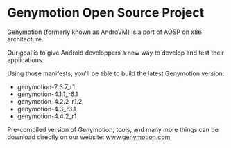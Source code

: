 Genymotion Open Source Project
=================

Genymotion (formerly known as AndroVM) is a port of AOSP on x86 architecture.

Our goal is to give Android developpers a new way to develop and test their applications.

Using those manifests, you'll be able to build the latest Genymotion version:
 * genymotion-2.3.7_r1
 * genymotion-4.1.1_r6.1
 * genymotion-4.2.2_r1.2
 * genymotion-4.3_r3.1
 * genymotion-4.4.2_r1

Pre-compiled version of Genymotion, tools, and many more things can be download directly on our website: www.genymotion.com

